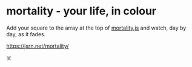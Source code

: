 # mortality - your life, in colour

Add your square to the array at the top of [mortality.js](https://github.com/jsrn/mortality/blob/master/mortality.js) and watch, day by day, as it fades.

https://jsrn.net/mortality/

:skull_and_crossbones: 
